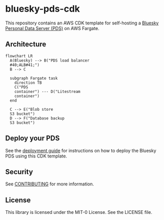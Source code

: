 # bluesky-pds-cdk

This repository contains an AWS CDK template for self-hosting a
[Bluesky Personal Data Server (PDS)](https://atproto.com/guides/self-hosting) on AWS Fargate.

## Architecture

```mermaid
flowchart LR
  A(Bluesky) --> B("PDS load balancer
  #40;ALB#41;")
  B --> C

  subgraph Fargate task
    direction TB
    C("PDS
    container") --- D("Litestream
    container")
  end

  C --> E("Blob store
  S3 bucket")
  D --> F("Database backup
  S3 bucket")
```

## Deploy your PDS

See the [deployment guide](guides/DEPLOY.md) for instructions on how to deploy the Bluesky PDS using this CDK template.

## Security

See [CONTRIBUTING](CONTRIBUTING.md#security-issue-notifications) for more information.

## License

This library is licensed under the MIT-0 License. See the LICENSE file.
